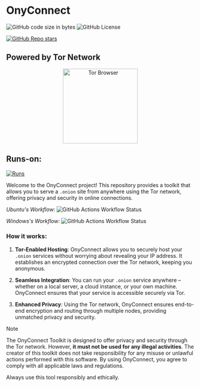 # OnyConnect
![GitHub code size in bytes](https://img.shields.io/github/languages/code-size/SayesCode/OnyConnect)
![GitHub License](https://img.shields.io/github/license/SayesCode/OnyConnect)

[![GitHub Repo stars](https://img.shields.io/github/stars/SayesCode/OnyConnect)](https://github.com/SayesCode/OnyConnect)

## Powered by Tor Network
<p align="center">
  <a href="https://www.torproject.org/">
    <img src="https://upload.wikimedia.org/wikipedia/commons/c/c9/Tor_Browser_icon.svg" alt="Tor Browser" width="200" />
  </a>
</p>

## Runs-on:
[![Runs](https://skillicons.dev/icons?i=windows,linux,docker&theme=light)](https://skillicons.dev)

Welcome to the OnyConnect project! This repository provides a toolkit that allows you to serve a `.onion` site from anywhere using the Tor network, offering privacy and security in online connections.

*Ubuntu's Workflow:* ![GitHub Actions Workflow Status](https://img.shields.io/github/actions/workflow/status/SayesCode/OnyConnect/.github%2Fworkflows%2FUbuntu.yml)

*Windows's Workflow:* ![GitHub Actions Workflow Status](https://img.shields.io/github/actions/workflow/status/SayesCode/OnyConnect/.github%2Fworkflows%2FWindows.yml)

### How it works:

1. **Tor-Enabled Hosting**: OnyConnect allows you to securely host your `.onion` services without worrying about revealing your IP address. It establishes an encrypted connection over the Tor network, keeping you anonymous.
   
2. **Seamless Integration**: You can run your `.onion` service anywhere – whether on a local server, a cloud instance, or your own machine. OnyConnect ensures that your service is accessible securely via Tor.

3. **Enhanced Privacy**: Using the Tor network, OnyConnect ensures end-to-end encryption and routing through multiple nodes, providing unmatched privacy and security.

> [!NOTE]
>
> The OnyConnect Toolkit is designed to offer privacy and security through the Tor network. However, **it must not be used for any illegal activities**. The creator of this toolkit does not take responsibility for any misuse or unlawful actions performed with this software. By using OnyConnect, you agree to comply with all applicable laws and regulations.
>
> Always use this tool responsibly and ethically.
